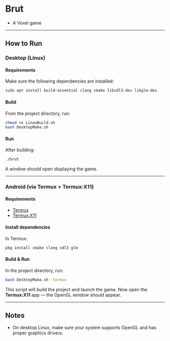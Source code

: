 # Brut

- A Voxel game
---

## How to Run

### Desktop (Linux)

#### Requirements

Make sure the following dependencies are installed:

```bash
sudo apt install build-essential clang cmake libsdl3-dev libglm-dev
```

#### Build

From the project directory, run:

```bash
chmod +x LinuxBuild.sh
bash DesktopMake.sh
```

#### Run

After building:

```bash
./brut
```

A window should open displaying the game.

---

### Android (via Termux + Termux:X11)

#### Requirements

- [Termux](https://f-droid.org/en/packages/com.termux/)
- [Termux:X11](https://github.com/termux/termux-x11)

#### Install dependencies

In Termux:

```bash
pkg install cmake clang sdl3 glm
```

#### Build & Run

In the project directory, run:

```bash
bash DesktopMake.sh -termux
```

This script will build the project and launch the game.
Now open the **Termux:X11** app — the OpenGL window should appear.

---

## Notes
- On desktop Linux, make sure your system supports OpenGL and has proper graphics drivers.

